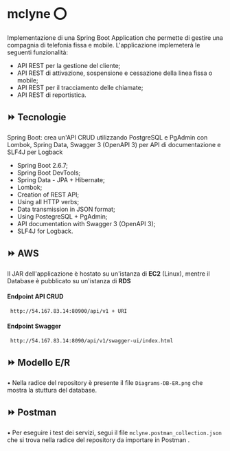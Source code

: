 # mclyne :o:
Implementazione di una Spring Boot Application che permette di gestire una compagnia di telefonia fissa e mobile.
L'applicazione implemeterà le seguenti funzionalità:
- API REST per la gestione del cliente;
- API REST di attivazione, sospensione e cessazione della linea fissa o mobile;
- API REST per il tracciamento delle chiamate;
- API REST di reportistica.

## :fast_forward: Tecnologie
Spring Boot: crea un'API CRUD utilizzando PostgreSQL e PgAdmin con Lombok, Spring Data, Swagger 3 (OpenAPI 3) per API di documentazione e SLF4J per Logback

-	Spring Boot 2.6.7;
-	Spring Boot DevTools;
- Spring Data - JPA + Hibernate;
-	Lombok;
-	Creation of REST API;
-	Using all HTTP verbs;
-	Data transmission in JSON format;
-	Using PostegreSQL + PgAdmin;
-	API documentation with Swagger 3 (OpenAPI 3);
-	SLF4J for Logback.

## :fast_forward: AWS
Il JAR dell'applicazione è hostato su un'istanza di <b>EC2</b> (Linux), mentre il Database è pubblicato su un'istanza di <b>RDS</b>
#### Endpoint API CRUD
```
 http://54.167.83.14:80900/api/v1 + URI
```
#### Endpoint Swagger
```
 http://54.167.83.14:8090/api/v1/swagger-ui/index.html
```


## :fast_forward: Modello E/R
•	Nella radice del repository è presente il file `Diagrams-DB-ER.png` che mostra la stuttura del database.

## :fast_forward: Postman
•	Per eseguire i test dei servizi, segui il file `mclyne.postman_collection.json` che si trova nella radice del repository da importare in Postman .
